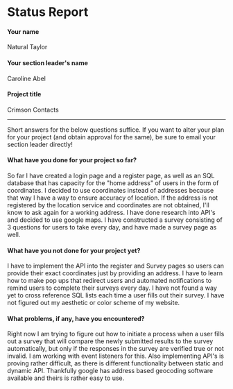 # Status Report

#### Your name

Natural Taylor

#### Your section leader's name

Caroline Abel

#### Project title

Crimson Contacts

***

Short answers for the below questions suffice. If you want to alter your plan for your project (and obtain approval for the same), be sure to email your section leader directly!

#### What have you done for your project so far?

So far I have created a login page and a register page, as well as an SQL database that has capacity for the "home address" of users in the form of coordinates.
I decided to use coordinates instead of addresses because that way I have a way to ensure accuracy of location. If the address is not registered by the location service and coordinates are not
obtained, I'll know to ask again for a working address. I have done research into API's and decided to use google maps. I have constructed a survey consisting of 3 questions for users to take every day, and have made a survey page as well.
#### What have you not done for your project yet?

I have to implement the API into the register and Survey pages so users can provide their exact coordinates just by providing an address.
I have to learn how to make pop ups that redirect users and automated notifications to remind users to complete their surveys every day. I have not found a way yet to cross reference SQL lists each time a user fills out their survey.
I have not figured out my aesthetic or color scheme of my website.

#### What problems, if any, have you encountered?

Right now I am trying to figure out how to initiate a process when a user fills out a survey that will compare the newly submitted results to the survey automatically, but only if the responses in the survey are verified true or not invalid.
I am working with event listeners for this. Also implementing API's is proving rather difficult, as there is different functionality between static and dynamic API. Thankfully google has address based geocoding software available and theirs is rather easy to use.
 